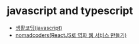 # javascript and typescript

- [생활코딩(javascript)](https://opentutorials.org/course/743)
- [nomadcoders(ReactJS로 영화 웹 서비스 만들기)](https://nomadcoders.co/react-for-beginners/lobby?utm_source=free_course&utm_campaign=react-for-beginners&utm_medium=site)